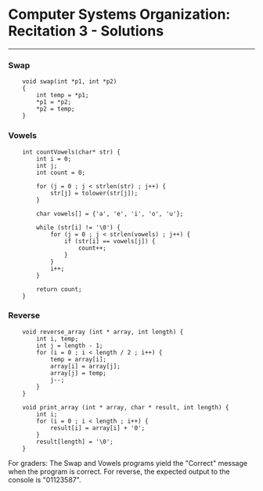 # Computer Systems Organization: Recitation 3 - Solutions
---

### Swap

```
	void swap(int *p1, int *p2)
	{
	    int temp = *p1;
	    *p1 = *p2;
	    *p2 = temp;
	}
```

### Vowels

```
	int countVowels(char* str) {
		int i = 0;
		int j;
		int count = 0;
		
		for (j = 0 ; j < strlen(str) ; j++) {
			str[j] = tolower(str[j]);
		}

		char vowels[] = {'a', 'e', 'i', 'o', 'u'};

		while (str[i] != '\0') {
			for (j = 0 ; j < strlen(vowels) ; j++) {
				if (str[i] == vowels[j]) {
					count++;
				}
			}
			i++;
		}
			
		return count;
	}
```

### Reverse

```
	void reverse_array (int * array, int length) {
		int i, temp;
		int j = length - 1;
		for (i = 0 ; i < length / 2 ; i++) {
			temp = array[i];
	  		array[i] = array[j];
	  		array[j] = temp;
	  		j--;
		}
	}

	void print_array (int * array, char * result, int length) {
		int i;
		for (i = 0 ; i < length ; i++) {
			result[i] = array[i] + '0';
		}
		result[length] = '\0';
	}
```

For graders: The Swap and Vowels programs yield the "Correct" message when the program is correct. For reverse, the expected output to the console is "01123587".
